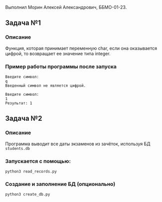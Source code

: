 Выполнил Морин Алексей Александрович, ББМО-01-23.

## Задача №1

### Описание

Функция, которая принимает переменную char, если она оказывается цифрой, то возвращает ее значение типа integer.

### Пример работы программы после запуска

```
Введите символ: 
q
Введенный символ не является цифрой.

Введите символ: 
1
Результат: 1
```

## Задача №2

### Описание

Программа выводит все даты экзаменов из зачёток, используя БД `students.db`

### Запускается с помощью:

```
python3 read_records.py
```
### Создание и заполнение БД (опционально)

```
python3 create_db.py
```
